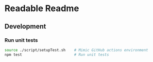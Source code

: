 # Readable Readme

## Development

### Run unit tests

```bash
source ./script/setupTest.sh    # Mimic GitHub actions environment
npm test                        # Run unit tests
```